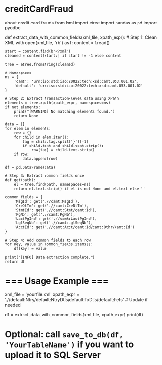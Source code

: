 # creditCardFraud
about credit card frauds
from lxml import etree
import pandas as pd
import pyodbc

def extract_data_with_common_fields(xml_file, xpath_expr):
    # Step 1: Clean XML
    with open(xml_file, 'rb') as f:
        content = f.read()

    start = content.find(b'<?xml')
    cleaned = content[start:] if start != -1 else content

    tree = etree.fromstring(cleaned)

    # Namespaces
    ns = {
        'camt': 'urn:iso:std:iso:20022:tech:xsd:camt.053.001.02',
        'default': 'urn:iso:std:iso:20022:tech:xsd:camt.053.001.02'
    }

    # Step 2: Extract transaction-level data using XPath
    elements = tree.xpath(xpath_expr, namespaces=ns)
    if not elements:
        print("[WARNING] No matching elements found.")
        return None

    data = []
    for elem in elements:
        row = {}
        for child in elem.iter():
            tag = child.tag.split('}')[-1]
            if child.text and child.text.strip():
                row[tag] = child.text.strip()
        if row:
            data.append(row)

    df = pd.DataFrame(data)

    # Step 3: Extract common fields once
    def get(path):
        el = tree.find(path, namespaces=ns)
        return el.text.strip() if el is not None and el.text else ''

    common_fields = {
        'MsgId': get('.//camt:MsgId'),
        'CreDtTm': get('.//camt:CreDtTm'),
        'StmtId': get('.//camt:Stmt/camt:Id'),
        'PgNb': get('.//camt:PgNb'),
        'LastPgInd': get('.//camt:LastPgInd'),
        'LglSeqNb': get('.//camt:LglSeqNb'),
        'AcctId': get('.//camt:Acct/camt:Id/camt:Othr/camt:Id')
    }

    # Step 4: Add common fields to each row
    for key, value in common_fields.items():
        df[key] = value

    print("[INFO] Data extraction complete.")
    return df


# === Usage Example ===
xml_file = 'yourfile.xml'
xpath_expr = './/default:Ntry/default:NtryDtls/default:TxDtls/default:Refs'  # Update if needed

df = extract_data_with_common_fields(xml_file, xpath_expr)
print(df)

# Optional: call `save_to_db(df, 'YourTableName')` if you want to upload it to SQL Server
